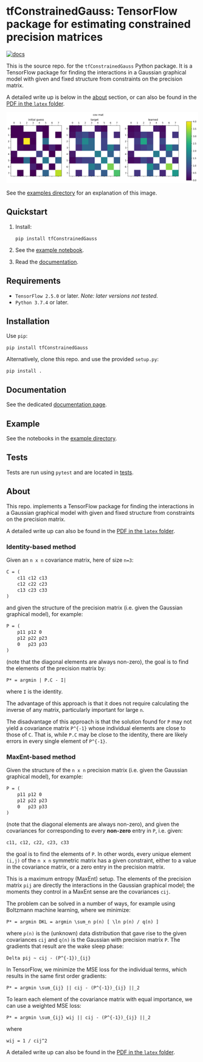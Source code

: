 # tfConstrainedGauss: TensorFlow package for estimating constrained precision matrices

[![docs](https://github.com/smrfeld/tf-constrained-gauss/actions/workflows/docs.yml/badge.svg)](https://github.com/smrfeld/tf-constrained-gauss/actions/workflows/docs.yml)

This is the source repo. for the `tfConstrainedGauss` Python package. It is a TensorFlow package for finding the interactions in a Gaussian graphical model with given and fixed structure from constraints on the precision matrix.

A detailed write up is below in the [about](#about) section, or can also be found in the [PDF in the `latex` folder](latex/constrained_gauss.pdf).

<img src="examples/figures/n8_me_cov.png" alt="drawing" width="800"/>

See the [examples directory](examples/) for an explanation of this image.

## Quickstart

1. Install:
    ```
    pip install tfConstrainedGauss
    ```

2. See the [example notebook](example/main.ipynb).

3. Read the [documentation](https://smrfeld.github.io/tf-constrained-gauss).

## Requirements

* `TensorFlow 2.5.0` or later. *Note: later versions not tested.*
* `Python 3.7.4` or later.

## Installation

Use `pip`:
```
pip install tfConstrainedGauss
```
Alternatively, clone this repo. and use the provided `setup.py`:
```
pip install .
```

## Documentation

See the dedicated [documentation page](https://smrfeld.github.io/tf-constrained-gauss).

## Example

See the notebooks in the [example directory](examples/).

## Tests

Tests are run using `pytest` and are located in [tests](tests/).

## About

This repo. implements a TensorFlow package for finding the interactions in a Gaussian graphical model with given and fixed structure from constraints on the precision matrix.

A detailed write up can also be found in the [PDF in the `latex` folder](latex/constrained_gauss.pdf).

### Identity-based method

Given an `n x n` covariance matrix, here of size `n=3`:
```
C = (
    c11 c12 c13
    c12 c22 c23
    c13 c23 c33
)
```
and given the structure of the precision matrix (i.e. given the Gaussian graphical model), for example:
```
P = (
    p11 p12 0
    p12 p22 p23
    0   p23 p33
)
```
(note that the diagonal elements are always non-zero), the goal is to find the elements of the precision matrix by:
```
P* = argmin | P.C - I|
```
where `I` is the identity.

The advantage of this approach is that it does not require calculating the inverse of any matrix, particularly important for large `n`.

The disadvantage of this approach is that the solution found for `P` may not yield a covariance matrix `P^{-1}` whose individual elements are close to those of `C`. That is, while `P.C` may be close to the identity, there are likely errors in every single element of `P^{-1}`.

### MaxEnt-based method

Given the structure of the `n x n` precision matrix (i.e. given the Gaussian graphical model), for example:
```
P = (
    p11 p12 0
    p12 p22 p23
    0   p23 p33
)
```
(note that the diagonal elements are always non-zero), and given the covariances for corresponding to every **non-zero** entry in `P`, i.e. given:
```
c11, c12, c22, c23, c33
```
the goal is to find the elements of `P`. In other words, every unique element `(i,j)` of the `n x n` symmetric matrix has a given constraint, either to a value in the covariance matrix, or a zero entry in the precision matrix.

This is a maximum entropy (MaxEnt) setup. The elements of the precision matrix `pij` are directly the interactions in the Gaussian graphical model; the moments they control in a MaxEnt sense are the covariances `cij`.

The problem can be solved in a number of ways, for example using Boltzmann machine learning, where we minimize:
```
P* = argmin DKL = argmin \sum_n p(n) [ \ln p(n) / q(n) ]
```
where `p(n)` is the (unknown) data distribution that gave rise to the given covariances `cij` and `q(n)` is the Gaussian with precision matrix `P`. The gradients that result are the wake sleep phase:
```
Delta pij ~ cij - (P^{-1})_{ij}
```
In TensorFlow, we minimize the MSE loss for the individual terms, which results in the same first order gradients:
```
P* = argmin \sum_{ij} || cij - (P^{-1})_{ij} ||_2
```

To learn each element of the covariance matrix with equal importance, we can use a weighted MSE loss:
```
P* = argmin \sum_{ij} wij || cij - (P^{-1})_{ij} ||_2
```
where
```
wij = 1 / cij^2
```

A detailed write up can also be found in the [PDF in the `latex` folder](latex/constrained_gauss.pdf).
